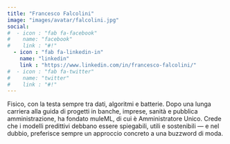 ```yaml
---
title: "Francesco Falcolini"
image: "images/avatar/falcolini.jpg"
social:
#  - icon : "fab fa-facebook"
#    name: "facebook"
#    link : "#!"
  - icon : "fab fa-linkedin-in"
    name: "linkedin"
    link : "https://www.linkedin.com/in/francesco-falcolini/"
#  - icon : "fab fa-twitter"
#    name: "twitter"
#    link : "#!"
---
```


Fisico, con la testa sempre tra dati, algoritmi e batterie. Dopo una lunga carriera alla guida di progetti in banche, imprese, sanità e pubblica amministrazione, ha fondato muleML, di cui è Amministratore Unico. Crede che i modelli predittivi debbano essere spiegabili, utili e sostenibili — e nel dubbio, preferisce sempre un approccio concreto a una buzzword di moda.
